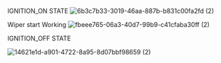 IGNITION_ON STATE 
![6b3c7b33-3019-46aa-887b-b831c00fa2fd (2)](https://user-images.githubusercontent.com/101981165/168300298-f2b44172-129d-4444-9a89-6626e297b0bb.jpg)

Wiper start Working
![fbeee765-06a3-40d7-99b9-c41cfaba30ff (2)](https://user-images.githubusercontent.com/101981165/168300820-8d65f5b2-f795-436e-8e6f-811b512d938f.jpg)

IGNITION_OFF STATE

![14621e1d-a901-4722-8a95-8d07bbf98659 (2)](https://user-images.githubusercontent.com/101981165/168299756-27641684-8f0a-45ac-a9fc-ef599fc4e562.jpg)



